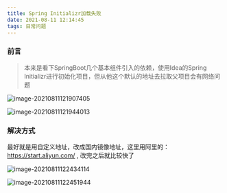 ```yaml
---
title: Spring Initializr加载失败
date: 2021-08-11 12:14:45
tags: 日常问题
---
```


### 前言

> 本来是看下SpringBoot几个基本组件引入的依赖，使用Idea的Spring Initializr进行初始化项目，但从他这个默认的地址去拉取父项目会有网络问题

![image-20210811121907405](https://gitee.com/Jasper-zh/image_host/raw/master/image-20210811121907405.png)

![image-20210811121944013](https://gitee.com/Jasper-zh/image_host/raw/master/image-20210811121944013.png)

### 解决方式

最好就是用自定义地址，改成国内镜像地址，这里用阿里的：https://start.aliyun.com/  , 改完之后就比较快了

![image-20210811122434114](https://gitee.com/Jasper-zh/image_host/raw/master/image-20210811122434114.png)

![image-20210811122451944](https://gitee.com/Jasper-zh/image_host/raw/master/image-20210811122451944.png)

